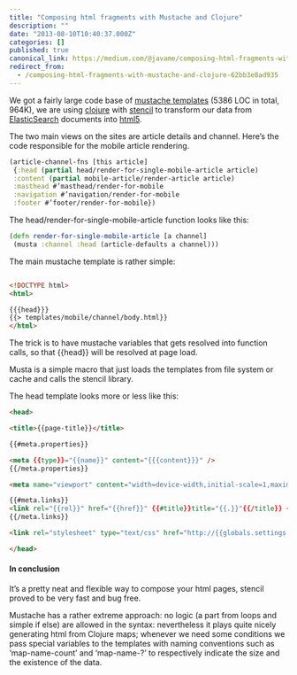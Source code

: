 ```yaml
---
title: "Composing html fragments with Mustache and Clojure"
description: ""
date: "2013-08-10T10:40:37.000Z"
categories: []
published: true
canonical_link: https://medium.com/@javame/composing-html-fragments-with-mustache-and-clojure-62bb3e8ad935
redirect_from:
  - /composing-html-fragments-with-mustache-and-clojure-62bb3e8ad935
---
```


We got a fairly large code base of [mustache templates](http://mustache.github.io/) (5386 LOC in total, 964K), we are using [clojure](http://clojure.org/) with [stencil](https://github.com/davidsantiago/stencil) to transform our data from [ElasticSearch](http://www.elasticsearch.org/) documents into [html5](http://www.html5rocks.com/en/).

The two main views on the sites are article details and channel. Here’s the code responsible for the mobile article rendering.

```clojure
(article-channel-fns [this article]  
 {:head (partial head/render-for-single-mobile-article article)  
 :content (partial mobile-article/render-article article)  
 :masthead #’masthead/render-for-mobile  
 :navigation #’navigation/render-for-mobile  
 :footer #’footer/render-for-mobile})  
```  
The head/render-for-single-mobile-article function looks like this:

```clojure
(defn render-for-single-mobile-article [a channel]  
 (musta :channel :head (article-defaults a channel)))  
```  
The main mustache template is rather simple:

```html

<!DOCTYPE html>  
<html>

{{{head}}}  
{{> templates/mobile/channel/body.html}}  
</html>

```
The trick is to have mustache variables that gets resolved into function calls, so that {{head}} will be resolved at page load.

Musta is a simple macro that just loads the templates from file system or cache and calls the stencil library.

The head template looks more or less like this:

```html
<head>

<title>{{page-title}}</title>

{{#meta.properties}}

<meta {{type}}="{{name}}" content="{{{content}}}" />  
{{/meta.properties}}

<meta name="viewport" content="width=device-width,initial-scale=1,maximum-scale=1,user-scalable=no" />

{{#meta.links}}  
<link rel="{{rel}}" href="{{href}}" {{#title}}title="{{.}}"{{/title}} {{#type}}type="{{.}}"{{/type}} />  
{{/meta.links}}

<link rel="stylesheet" type="text/css" href="http://{{globals.settings.fe-repo-host}}/{{globals.settings.fe-repo-version}}/css/main.css" />

</head>  
```

#### In conclusion

It’s a pretty neat and flexible way to compose your html pages, stencil proved to be very fast and bug free.

Mustache has a rather extreme approach: no logic (a part from loops and simple if else) are allowed in the syntax: nevertheless it plays quite nicely generating html from Clojure maps; whenever we need some conditions we pass special variables to the templates with naming conventions such as ‘map-name-count’ and ‘map-name-?’ to respectively indicate the size and the existence of the data.
